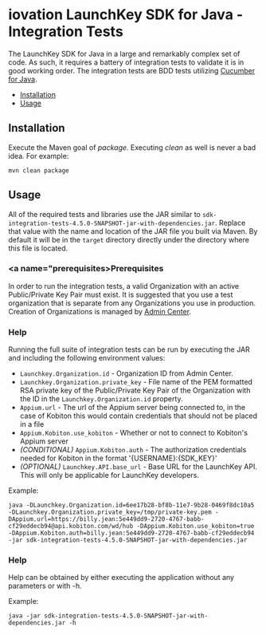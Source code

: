 # iovation LaunchKey SDK for Java - Integration Tests

The LaunchKey SDK for Java in a large and remarkably complex set of code. As such, it requires a battery of integration
tests to validate it is in good working order. The integration tests are BDD tests utilizing
[Cucumber for Java](https://cucumber.io/docs/reference/jvm#java).

  * [Installation](#installation)
  * [Usage](#usage)


## <a name="installation"></a>Installation

Execute the Maven goal of _package_. Executing _clean_ as well is never a bad idea.  For example:

```
mvn clean package
```

## <a name="usage"></a>Usage

All of the required tests and libraries use the JAR similar to 
`sdk-integration-tests-4.5.0-SNAPSHOT-jar-with-dependencies.jar`. Replace that value with the name and location
of the JAR file you built via Maven. By default it will be in the `target`
directory directly under the directory where this file is located.

### <a name="prerequisites></a>Prerequisites

In order to run the integration tests, a valid Organization with an active Public/Private Key Pair must exist. It is 
suggested that you use a test organization that is separate from any Organizations you use in production. Creation of
Organizations is managed by [Admin Center](https://admin.launchkey.com).  

### <a name="help"></a>Help
  
Running the full suite of integration tests can be run by executing the JAR and including the following environment
values:

* `Launchkey.Organization.id` - Organization ID from Admin Center.
* `Launchkey.Organization.private_key` - File name of the PEM formatted RSA private key of the Public/Private Key Pair
    of the Organization with the ID in the `Launchkey.Organization.id` property.
* `Appium.url` - The url of the Appium server being connected to, in the case of Kobiton this would contain credentials
	that should not be placed in a file
* `Appium.Kobiton.use_kobiton` - Whether or not to connect to Kobiton's Appium server
* _(CONDITIONAL)_ `Appium.Kobiton.auth` - The authorization credentials needed for Kobiton in the format '{USERNAME}:{SDK_KEY}'
* _(OPTIONAL)_ `Launchkey.API.base_url` - Base URL for the LaunchKey API. This will only be applicable for LaunchKey 
    developers.
 
Example:
```
java -DLaunchkey.Organization.id=6ee17b28-bf8b-11e7-9b28-0469f8dc10a5 -DLaunchkey.Organization.private_key=/tmp/private-key.pem -DAppium.url=https://billy.jean:5e449dd9-2720-4767-babb-cf29eddecb94@api.kobiton.com/wd/hub -DAppium.Kobiton.use_kobiton=true -DAppium.Kobiton.auth=billy.jean:5e449dd9-2720-4767-babb-cf29eddecb94 -jar sdk-integration-tests-4.5.0-SNAPSHOT-jar-with-dependencies.jar
```

### <a name="help"></a>Help
  
Help can be obtained by either executing the application without any parameters or with -h.

Example:
```
java -jar sdk-integration-tests-4.5.0-SNAPSHOT-jar-with-dependencies.jar -h
```

